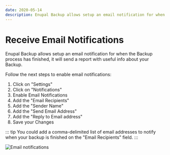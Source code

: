 ```yaml
---
date: 2020-05-14
description: Enupal Backup allows setup an email notification for when the Backup process has finished, it will send a report with useful info about your Backup.
---
```


# Receive Email Notifications

Enupal Backup allows setup an email notification for when the Backup process has finished, it will send a report with useful info about your Backup.

Follow the next steps to enable email notifications:

1.  Click on "Settings"
2.  Click on "Notifications"
3.  Enable Email Notifications
4.  Add the "Email Recipients"
5.  Add the "Sender Name" 
6.  Add the "Send Email Address" 
7.  Add the "Reply to Email address" 
8.  Save your Changes

::: tip
You could add a comma-delimited list of email addresses to notify when your backup is finished on the "Email Recipients" field.
:::

![Email notifications](https://enupal.com/assets/docs/13-enupal-backup-docs.png)